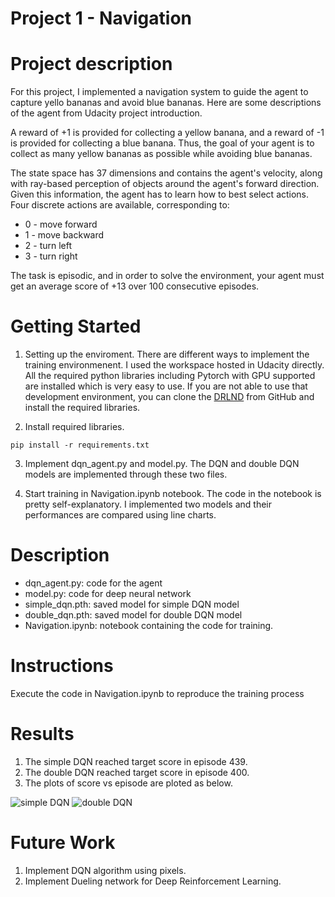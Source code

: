 # Project 1 - Navigation

Project description
=========
For this project, I implemented a navigation system to guide the agent to capture yello bananas and avoid blue bananas. Here are some descriptions of the agent from Udacity project introduction. 

A reward of +1 is provided for collecting a yellow banana, and a reward of -1 is provided for collecting a blue banana. Thus, the goal of your agent is to collect as many yellow bananas as possible while avoiding blue bananas.

The state space has 37 dimensions and contains the agent's velocity, along with ray-based perception of objects around the agent's forward direction. Given this information, the agent has to learn how to best select actions. Four discrete actions are available, corresponding to:

- 0 - move forward
- 1 - move backward
- 2 - turn left
- 3 - turn right

The task is episodic, and in order to solve the environment, your agent must get an average score of +13 over 100 consecutive episodes.

Getting Started
=========
1. Setting up the enviroment. There are different ways to implement the training environmenent. I used the workspace hosted in Udacity directly. All the required python libraries including Pytorch with GPU supported are installed which is very easy to use. If you are not able to use that development environment, you can clone the [DRLND](https://github.com/udacity/deep-reinforcement-learning#dependencies) from GitHub and install the required libraries. 

2. Install required libraries. 

```
pip install -r requirements.txt
```

3. Implement dqn_agent.py and model.py. The DQN and double DQN models are implemented through these two files. 

4. Start training in Navigation.ipynb notebook. The code in the notebook is pretty self-explanatory. I implemented two models and their performances are compared using line charts. 

Description
==========
- dqn_agent.py: code for the agent
- model.py: code for deep neural network
- simple_dqn.pth: saved model for simple DQN model
- double_dqn.pth: saved model for double DQN model
- Navigation.ipynb: notebook containing the code for training. 


Instructions
==========
Execute the code in Navigation.ipynb to reproduce the training process

Results
==========

1. The simple DQN reached target score in episode 439. 
2. The double DQN reached target score in episode 400. 
3. The plots of score vs episode are ploted as below.


![simple DQN]("https://github.com/larui529/UdacityDeepReinforcementLearning/blob/master/Navigator/imgs/simple_dqn.JPG")
![double DQN]('https://github.com/larui529/UdacityDeepReinforcementLearning/blob/master/Navigator/imgs/double_dqn.JPG')

Future Work
========
1. Implement DQN algorithm using pixels.
2. Implement Dueling network for Deep Reinforcement Learning.
